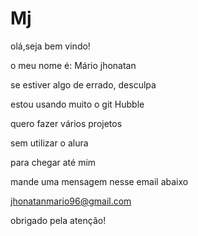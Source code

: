  # Mj

 olá,seja bem vindo!

 o meu nome é: Mário jhonatan

 se estiver algo de errado, desculpa

 estou usando muito o git Hubble

 quero fazer vários projetos
 
 sem utilizar o alura

 para chegar até mim

 mande uma mensagem nesse email abaixo

 jhonatanmario96@gmail.com

 obrigado pela atenção!
